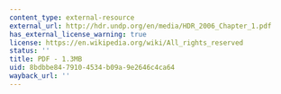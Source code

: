 ```yaml
---
content_type: external-resource
external_url: http://hdr.undp.org/en/media/HDR_2006_Chapter_1.pdf
has_external_license_warning: true
license: https://en.wikipedia.org/wiki/All_rights_reserved
status: ''
title: PDF - 1.3MB
uid: 8bdbbe84-7910-4534-b09a-9e2646c4ca64
wayback_url: ''
---
```

